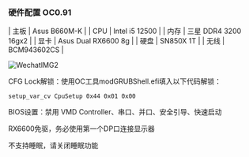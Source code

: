 ### 硬件配置 OC0.91
| 主板 | Asus B660M-K         |
| CPU  | Intel i5 12500       |
| 内存 | 三星 DDR4 3200 16gx2 |
| 显卡 | Asus Dual RX6600 8g  |
| 硬盘 | SN850X 1T            |
| 无线 | BCM943602CS          |

![WechatIMG2](https://github.com/sh0w1ov3/B660M-K-i5-12500-RX6600/assets/33852403/4737144e-d70d-4631-9982-9235704148f7)

CFG Lock解锁：使用OC工具modGRUBShell.efi填入以下代码解锁：

```
setup_var_cv CpuSetup 0x44 0x01 0x00
```

BIOS设置：禁用 VMD Controller、串口、并口、安全引导、快速启动

RX6600免驱，务必使用第一个DP口连接显示器

不支持睡眠，请关闭睡眠功能
